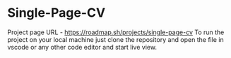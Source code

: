 # Single-Page-CV
Project page URL - https://roadmap.sh/projects/single-page-cv
To run the project on your local machine just clone the repository and open the file in vscode or any other code editor and start live view. 
